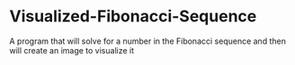 # Visualized-Fibonacci-Sequence
A program that will solve for a number in the Fibonacci sequence and then will create an image to visualize it

